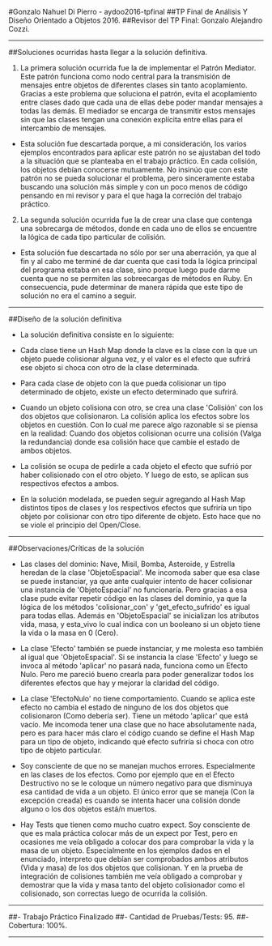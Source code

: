 ﻿#Gonzalo Nahuel Di Pierro - aydoo2016-tpfinal
##TP Final de Análisis Y Diseño Orientado a Objetos 2016.
##Revisor del TP Final: Gonzalo Alejandro Cozzi.

----------------------------------------------------------------------

##Soluciones ocurridas hasta llegar a la solución definitiva.


1) La primera solución ocurrida fue la de implementar el Patrón Mediator. Este patrón funciona como nodo central para la transmisión de mensajes entre objetos de diferentes clases sin tanto acoplamiento. Gracias a este problema que soluciona el patrón, evita el acoplamiento entre clases dado que cada una de ellas debe poder mandar mensajes a todas las demás. El mediador se encarga de transmitir estos mensajes sin que las clases tengan una conexión explícita entre ellas para el intercambio de mensajes.

* Esta solución fue descartada porque, a mi consideración, los varios ejemplos encontrados para aplicar este patrón no se ajustaban del todo a la situación que se planteaba en el trabajo práctico. En cada colisión, los objetos debían conocerse mutuamente. No insinúo que con este patrón no se pueda solucionar el problema, pero sinceramente estaba buscando una solución más simple y con un poco menos de código pensando en mi revisor y para el que haga la correción del trabajo práctico.


2) La segunda solución ocurrida fue la de crear una clase que contenga una sobrecarga de métodos, donde en cada uno de ellos se encuentre la lógica de cada tipo particular de colisión.

* Esta solución fue descartada no sólo por ser una aberración, ya que al fin y al cabo me terminé de dar cuenta que casi toda la lógica principal del programa estaba en esa clase, sino porque luego pude darme cuenta que no se permiten las sobreecargas de métodos en Ruby. En consecuencia, pude determinar de manera rápida que este tipo de solución no era el camino a seguir.

----------------------------------------------------------------------

##Diseño de la solución definitiva

- La solución definitiva consiste en lo siguiente:

* Cada clase tiene un Hash Map donde la clave es la clase con la que un objeto puede colisionar alguna vez, y el valor es el efecto que sufrirá ese objeto si choca con otro de la clase determinada.

* Para cada clase de objeto con la que pueda colisionar un tipo determinado de objeto, existe un efecto determinado que sufrirá.

* Cuando un objeto colisiona con otro, se crea una clase 'Colisión' con los dos objetos que colisionaron. La colisión aplica los efectos sobre los objetos en cuestión. Con lo cual me parece algo razonable si se piensa en la realidad: Cuando dos objetos colisionan ocurre una colisión (Valga la redundancia) donde esa colisión hace que cambie el estado de ambos objetos.

* La colisión se ocupa de pedirle a cada objeto el efecto que sufrió por haber colisionado con el otro objeto. Y luego de esto, se aplican sus respectivos efectos a ambos.

* En la solución modelada, se pueden seguir agregando al Hash Map distintos tipos de clases y los respectivos efectos que sufriría un tipo objeto por colisionar con otro tipo diferente de objeto. Esto hace que no se viole el principio del Open/Close.

----------------------------------------------------------------------

##Observaciones/Críticas de la solución

* Las clases del dominio: Nave, Misil, Bomba, Asteroide, y Estrella heredan de la clase 'ObjetoEspacial'. Me incomoda saber que esa clase se puede instanciar, ya que ante cualquier intento de hacer colisionar una instancia de 'ObjetoEspacial' no funcionaría. Pero gracias a esa clase pude evitar repetir código en las clases del dominio, ya que la lógica de los métodos 'colisionar_con' y 'get_efecto_sufrido' es igual para todas ellas. Además en 'ObjetoEspacial' se inicializan los atributos vida, masa, y esta_vivo lo cual indica con un booleano si un objeto tiene la vida o la masa en 0 (Cero).

* La clase 'Efecto' también se puede instanciar, y me molesta eso también al igual que 'ObjetoEspacial'. Si se instancia la clase 'Efecto' y luego se invoca al método 'aplicar' no pasará nada, funciona como un Efecto Nulo. Pero me pareció bueno crearla para poder generalizar todos los diferentes efectos que hay y mejorar la claridad del código.

* La clase 'EfectoNulo' no tiene comportamiento. Cuando se aplica este efecto no cambia el estado de ninguno de los dos objetos que colisionaron (Como debería ser). Tiene un método 'aplicar' que está vacío. Me incomoda tener una clase que no hace absolutamente nada, pero es para hacer más claro el código cuando se define el Hash Map para un tipo de objeto, indicando qué efecto sufriría si choca con otro tipo de objeto particular.

* Soy consciente de que no se manejan muchos errores. Especialmente en las clases de los efectos. Como por ejemplo que en el Efecto Destructivo no se le coloque un número negativo para que disminuya esa cantidad de vida a un objeto. El único error que se maneja (Con la excepción creada) es cuando se intenta hacer una colisión donde alguno o los dos objetos está/n muertos.

* Hay Tests que tienen como mucho cuatro expect. Soy consciente de que es mala práctica colocar más de un expect por Test, pero en ocasiones me veía obligado a colocar dos para comprobar la vida y la masa de un objeto. Especialmente en los ejemplos dados en el enunciado, interpreto que debían ser comprobados ambos atributos (Vida y masa) de los dos objetos que colisionan. Y en la prueba de integración de colisiones también me veía obligado a comprobar y demostrar que la vida y masa tanto del objeto colisionador como el colisionado, son correctas luego de ocurrida la colisión.

----------------------------------------------------------------------

##- Trabajo Práctico Finalizado
##- Cantidad de Pruebas/Tests: 95.
##- Cobertura: 100%.

----------------------------------------------------------------------
